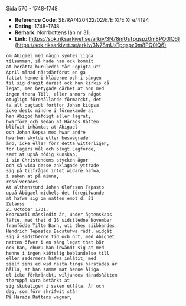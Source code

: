 Sida 570 - 1748-1748

- **Reference Code**: SE/RA/420422/02/E/E XI/E XI e/4194
- **Dating**: 1748-1748
- **Remark**: Norrbottens län nr 31.
- **Link**: [https://sok.riksarkivet.se/arkiv/3N78mUsTpqspz0m8PQ0lQ6](https://sok.riksarkivet.se/arkiv/3N78mUsTpqspz0m8PQ0lQ6)

```txt linenums="1"
om Abigael med någon syntes ligga
tilsamman, så hade han ock kommit
at berätta huruledes tår Lepigta uti
April månad nästdärförut en ga
fattat henne i kläderne och i sängen
til sig dragit däräst ock han kirkis då
legat, men betygade därhet at hon med
ingen thera Till, eller anmors något
otugligt förehållande förmarckt, det
ta alt oagtadt fortfor Johan kiöpsa
icke desto mindre i förnekande at
han Abigod häfdigt eller lägrat;
hwarföre och sedan af Härads Rätten
blifwit inhämtat at Abigael
och Johan Kepsa med hwar andre
hwarken skylde eller beswägrade
äro, icke eller förr detta witterligen,
för Lagers mål och olugt Lagförde,
samt at Upså nödig kunskap,
i sin Christendoms stycken ägor
och så wida desse anklagade yttrade
sig på tilfrågan intet widare hafwa,
i saken at på minna,
resolverades
At althenstund Johan Olofsson Tepasto
uppå Åbigael michels det föregifwande
at hafwa sig om natten emot d: 21
Zetanss
2. October 1731.
Februarii måssledit är, under ägtenskaps
läfte, med thet d 16 sidstledne November
framfödde Tilte Barn, uti thes siibbandes
Hendrich Tepastos Badstufwa rådt, widgåt
sig å sidstberde tid och ort, med Abignet
natten öfwer i en säng legat thet bör
ock han, ehuru han inwändt sig at med
henne i ingen kiötslig beblandelse till
eller sedermera hafwa inlåtit, med
sielf sins ed wid nästa tings härstädes är
hålla, at han samma mat henne åliga
el icke förkränckt, wiljandes HäradsRätten
theruppå wara betänkt at
sig skuteligen i saken utlåta. Är och
dag, som förr skrifwit står
På Härads Rättens wägnar,
```
